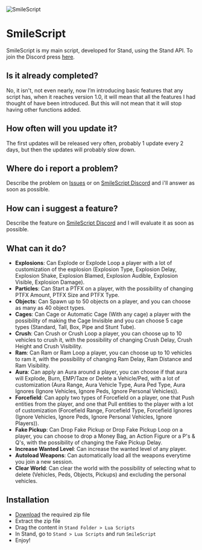 ![SmileScript](https://user-images.githubusercontent.com/109024520/178143925-dd817165-189d-4879-8af3-a154b58e111f.png)

# SmileScript
SmileScript is my main script, developed for Stand, using the Stand API. To join the Discord press [here](https://discord.gg/rejQB9jHQf).

## Is it already completed?
No, it isn't, not even nearly, now I’m introducing basic features that any script has, when it reaches version 1.0, it will mean that all the features I had thought of have been introduced. But this will not mean that it will stop having other functions added.

## How often will you update it?
The first updates will be released very often, probably 1 update every 2 days, but then the updates will probably slow down.

## Where do i report a problem?
Describe the problem on [Issues](https://github.com/SmileFaceStand/SmileScript/issues/new) or on [SmileScript Discord](https://discord.gg/rejQB9jHQf) and i'll answer as soon as possible.

## How can i suggest a feature?
Describe the feature on [SmileScript Discord](https://discord.gg/rejQB9jHQf) and I will evaluate it as soon as possible.

## What can it do?
- **Explosions**: Can Explode or Explode Loop a player with a lot of customization of the explosion (Explosion Type, Explosion Delay, Explosion Shake, Explosion Blamed, Explosion Audible, Explosion Visible, Explosion Damage).
- **Particles**: Can Start a PTFX on a player, with the possibility of changing PTFX Amount, PTFX Size and PTFX Type.
- **Objects**: Can Spawn up to 50 objects on a player, and you can choose as many as 40 object types.
- **Cages**: Can Cage or Automatic Cage (With any cage) a player with the possibility of making the Cage Invisible and you can choose 5 cage types (Standard, Tall, Box, Pipe and Stunt Tube).
- **Crush**: Can Crush or Crush Loop a player, you can choose up to 10 vehicles to crush it, with the possibility of changing Crush Delay, Crush Height and Crush Visibility.
- **Ram**: Can Ram or Ram Loop a player, you can choose up to 10 vehicles to ram it, with the possibility of changing Ram Delay, Ram Distance and Ram Visibility.
- **Aura**: Can apply an Aura around a player, you can choose if that aura will Explode, Burn, EMP/Taze or Delete a Vehicle/Ped, with a lot of customization (Aura Range, Aura Vehicle Type, Aura Ped Type, Aura Ignores (Ignore Vehicles, Ignore Peds, Ignore Personal Vehicles)).
- **Forcefield**: Can apply two types of Forcefield on a player, one that Push entities from the player, and one that Pull entities to the player with a lot of customization (Forcefield Range, Forcefield Type, Forcefield Ignores (Ignore Vehicles, Ignore Peds, Ignore Personal Vehicles, Ignore Players)).
- **Fake Pickup**: Can Drop Fake Pickup or Drop Fake Pickup Loop on a player, you can choose to drop a Money Bag, an Action Figure or a P's & Q's, with the possibility of changing the Fake Pickup Delay.
- **Increase Wanted Level**: Can increase the wanted level of any player.
- **Autoload Weapons**: Can automatically load all the weapons everytime you join a new session.
- **Clear World**: Can clear the world with the possibility of selecting what to delete (Vehicles, Peds, Objects, Pickups) and excluding the personal vehicles.

## Installation
- [Download](https://github.com/SmileFaceStand/SmileScript/releases/latest) the required zip file
- Extract the zip file
- Drag the content in `Stand Folder > Lua Scripts`
- In Stand, go to `Stand > Lua Scripts` and run `SmileScript`
- Enjoy!
